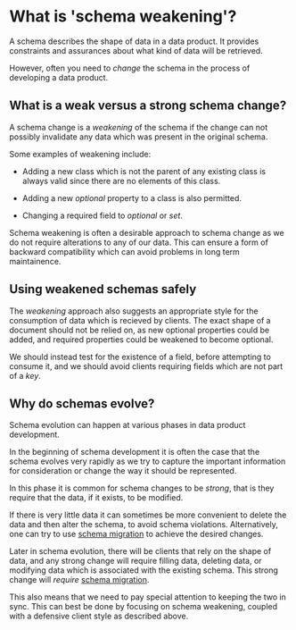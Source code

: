 # What is 'schema weakening'?

A schema describes the shape of data in a data product. It provides
constraints and assurances about what kind of data will be retrieved.

However, often you need to *change* the schema in the process of
developing a data product.

## What is a weak versus a strong schema change?

A schema change is a *weakening* of the schema if the change can not
possibly invalidate any data which was present in the original schema.

Some examples of weakening include:

* Adding a new class which is not the parent of any existing class is
always valid since there are no elements of this class.

* Adding a new *optional* property to a class is also permitted.

* Changing a required field to *optional* or *set*.

Schema weakening is often a desirable approach to schema change as we
do not require alterations to any of our data. This can ensure a form
of backward compatibility which can avoid problems in long term
maintainence.

## Using weakened schemas safely

The *weakening* approach also suggests an appropriate style for the
consumption of data which is recieved by clients. The exact shape of a
document should not be relied on, as new optional properties could be
added, and required properties could be weakened to become
optional.

We should instead test for the existence of a field, before attempting
to consume it, and we should avoid clients requiring fields which are
not part of a *key*.

## Why do schemas evolve?

Schema evolution can happen at various phases in data product
development.

In the beginning of schema development it is often the case that the
schema evolves very rapidly as we try to capture the important
information for consideration or change the way it should be
represented.

In this phase it is common for schema changes to be *strong*, that is
they require that the data, if it exists, to be modified.

If there is very little data it can sometimes be more convenient to
delete the data and then alter the schema, to avoid schema
violations. Alternatively, one can try to use [schema
migration](../reference-guides/schema-migration.md) to achieve the
desired changes.

Later in schema evolution, there will be clients that rely on the
shape of data, and any strong change will require filling data,
deleting data, or modifying data which is associated with the existing
schema. This strong change will *require* [schema
migration](../reference-guides/schema-migration.md).

This also means that we need to pay special attention to keeping the
two in sync. This can best be done by focusing on schema weakening,
coupled with a defensive client style as described above.
